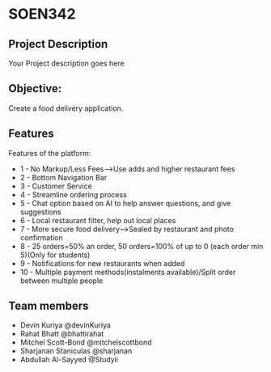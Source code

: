 # SOEN342

## Project Description
Your Project description goes here


## Objective: 
Create a food delivery application. 

## Features
Features of the platform:
* 1     - No Markup/Less Fees-->Use adds and higher restaurant fees 
* 2     - Bottom Navigation Bar
* 3     - Customer Service
* 4     - Streamline ordering process
* 5     - Chat option based on AI to help answer questions, and give suggestions
* 6     - Local restaurant filter, help out local places
* 7     - More secure food delivery-->Sealed by restaurant and photo confirmation
* 8     - 25 orders=50% an order, 50 orders=100% of up to 0 (each order min 5)(Only for students)
* 9     - Notifications for new restaurants when added
* 10    - Multiple payment methods(instalments available)/Split order between multiple people

## Team members
- Devin Kuriya @devinKuriya
- Rahat Bhatt @bhattirahat
- Mitchel Scott-Bond @mitchelscottbond
- Sharjanan Staniculas @sharjanan
- Abdullah Al-Sayyed @Studyii
